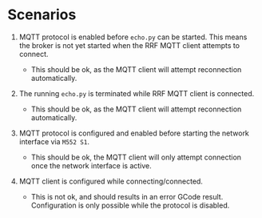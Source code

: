 
# Scenarios


1. MQTT protocol is enabled before `echo.py` can be started. This means the broker is not yet started when the RRF MQTT client attempts to connect.

    - This should be ok, as the MQTT client will attempt reconnection automatically.

2. The running `echo.py` is terminated while RRF MQTT client is connected.

    - This should be ok, as the MQTT client will attempt reconnection automatically.

3. MQTT protocol is configured and enabled before starting the network interface via `M552 S1`.

    - This should be ok, the MQTT client will only attempt connection once the network interface is active.

4. MQTT client is configured while connecting/connected.

    - This is not ok, and should results in an error GCode result. Configuration is
        only possible while the protocol is disabled.
